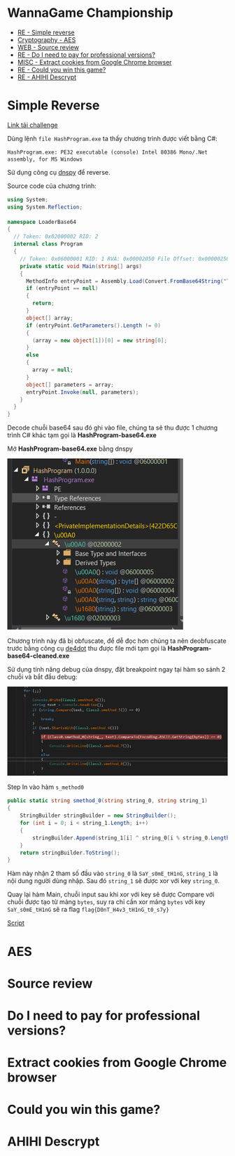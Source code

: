 # WannaGame Championship

- [RE - Simple reverse](#simple-reverse)
- [Cryptography - AES](#aes)
- [WEB - Source review](#source-review)
- [RE - Do I need to pay for professional versions?](#do-i-need-to-pay-for-professional-version)
- [MISC - Extract cookies from Google Chrome browser](#extract-cookies-from-google-chrome-browser)
- [RE - Could you win this game?](#could-you-win-this-game)
- [RE - AHIHI Descrypt](#ahihi-descrypt)

# Simple Reverse

[Link tải challenge](RE/HashProgram.exe)

Dùng lệnh `file HashProgram.exe` ta thấy chương trình được viết bằng C#: 
```
HashProgram.exe: PE32 executable (console) Intel 80386 Mono/.Net assembly, for MS Windows
```
Sử dụng công cụ [dnspy](https://github.com/0xd4d/dnSpy/releases) để reverse.

Source code của chương trình:

```C#
using System;
using System.Reflection;

namespace LoaderBase64
{
  // Token: 0x02000002 RID: 2
  internal class Program
  {
    // Token: 0x06000001 RID: 1 RVA: 0x00002050 File Offset: 0x00000250
    private static void Main(string[] args)
    {
      MethodInfo entryPoint = Assembly.Load(Convert.FromBase64String("TVqQAAMAAAAEAAAA//8AALgAAAAAAAAAQAAAAAAAAAAAAAAAAAAAAAAAAAAAAAAAAAAAAAAAAAAAAAAAg...AAAAAAAAAAAAAAAAAAA=")).EntryPoint;
      if (entryPoint == null)
      {
        return;
      }
      object[] array;
      if (entryPoint.GetParameters().Length != 0)
      {
        (array = new object[1])[0] = new string[0];
      }
      else
      {
        array = null;
      }
      object[] parameters = array;
      entryPoint.Invoke(null, parameters);
    }
  }
}
```
Decode chuỗi base64 sau đó ghi vào file, chúng ta sẽ thu được 1 chương trình C# khác tạm gọi là **HashProgram-base64.exe**

Mở **HashProgram-base64.exe** bằng dnspy

![Screenshot](/screenshots/simple-reverse-1.png?raw=true "Screenshot")

Chương trình này đã bị obfuscate, để dễ đọc hơn chúng ta nên deobfuscate trước bằng công cụ [de4dot](https://github.com/0xd4d/de4dot) thu được file mới tạm gọi là **HashProgram-base64-cleaned.exe**

Sử dụng tính năng debug của dnspy, đặt breakpoint ngay tại hàm so sánh 2 chuỗi và bắt đầu debug:

![Screenshot](/screenshots/simple-reverse-2.png?raw=true "Screenshot")

Step In vào hàm `s_method0`

```C#
public static string smethod_0(string string_0, string string_1)
{
	StringBuilder stringBuilder = new StringBuilder();
	for (int i = 0; i < string_1.Length; i++)
	{
		stringBuilder.Append(string_1[i] ^ string_0[i % string_0.Length]);
	}
	return stringBuilder.ToString();
}
```
Hàm này nhận 2 tham số đầu vào `string_0` là `SaY_s0mE_tH1nG`, `string_1` là nội dung người dùng nhập. Sau đó `string_1` sẽ được xor với key `string_0`.

Quay lại hàm Main, chuỗi input sau khi xor với key sẽ được Compare với chuỗi được tạo từ mảng `bytes`, suy ra chỉ cần xor mảng `bytes` với key `SaY_s0mE_tH1nG` sẽ ra flag `flag{D0nT_H4v3_tH1nG_t0_s7y}`

[Script](RE/simple-reverse.py)

# AES

# Source review

# Do I need to pay for professional versions?

# Extract cookies from Google Chrome browser

# Could you win this game?

# AHIHI Descrypt
